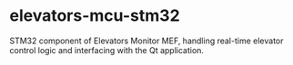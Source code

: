 # elevators-mcu-stm32
STM32 component of Elevators Monitor MEF, handling real-time elevator control logic and interfacing with the Qt application.
